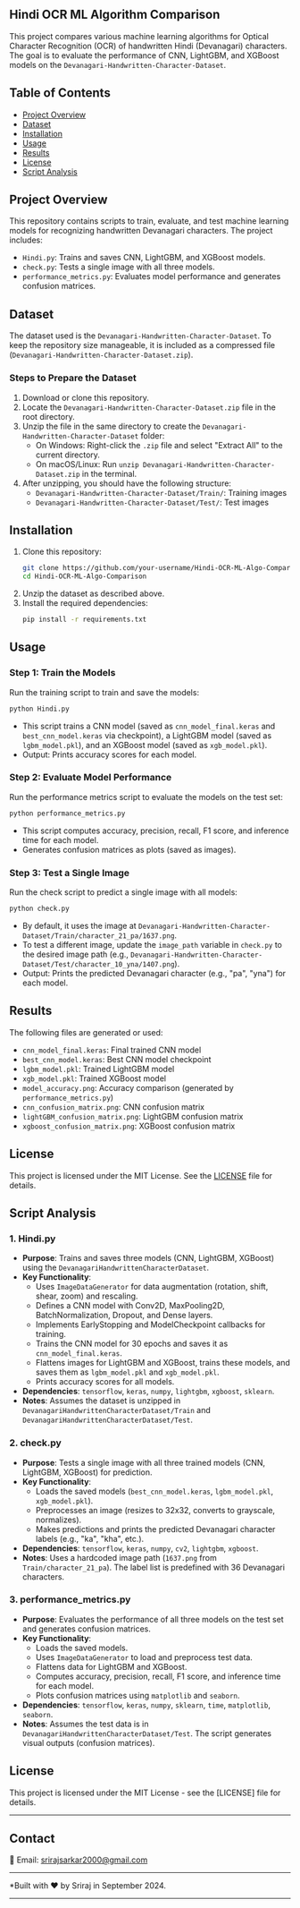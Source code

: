 ## Hindi OCR ML Algorithm Comparison

This project compares various machine learning algorithms for Optical Character Recognition (OCR) of handwritten Hindi (Devanagari) characters. The goal is to evaluate the performance of CNN, LightGBM, and XGBoost models on the `Devanagari-Handwritten-Character-Dataset`.

## Table of Contents
- [Project Overview](#project-overview)
- [Dataset](#dataset)
- [Installation](#installation)
- [Usage](#usage)
- [Results](#results)
- [License](#license)
- [Script Analysis](#script-analysis)

## Project Overview
This repository contains scripts to train, evaluate, and test machine learning models for recognizing handwritten Devanagari characters. The project includes:
- `Hindi.py`: Trains and saves CNN, LightGBM, and XGBoost models.
- `check.py`: Tests a single image with all three models.
- `performance_metrics.py`: Evaluates model performance and generates confusion matrices.

## Dataset
The dataset used is the `Devanagari-Handwritten-Character-Dataset`. To keep the repository size manageable, it is included as a compressed file (`Devanagari-Handwritten-Character-Dataset.zip`).

### Steps to Prepare the Dataset
1. Download or clone this repository.
2. Locate the `Devanagari-Handwritten-Character-Dataset.zip` file in the root directory.
3. Unzip the file in the same directory to create the `Devanagari-Handwritten-Character-Dataset` folder:
   - On Windows: Right-click the `.zip` file and select "Extract All" to the current directory.
   - On macOS/Linux: Run `unzip Devanagari-Handwritten-Character-Dataset.zip` in the terminal.
4. After unzipping, you should have the following structure:
   - `Devanagari-Handwritten-Character-Dataset/Train/`: Training images
   - `Devanagari-Handwritten-Character-Dataset/Test/`: Test images

## Installation
1. Clone this repository:
   ```bash
   git clone https://github.com/your-username/Hindi-OCR-ML-Algo-Comparison.git
   cd Hindi-OCR-ML-Algo-Comparison
   ```
2. Unzip the dataset as described above.
3. Install the required dependencies:
   ```bash
   pip install -r requirements.txt
   ```

## Usage
### Step 1: Train the Models
Run the training script to train and save the models:
```bash
python Hindi.py
```
- This script trains a CNN model (saved as `cnn_model_final.keras` and `best_cnn_model.keras` via checkpoint), a LightGBM model (saved as `lgbm_model.pkl`), and an XGBoost model (saved as `xgb_model.pkl`).
- Output: Prints accuracy scores for each model.

### Step 2: Evaluate Model Performance
Run the performance metrics script to evaluate the models on the test set:
```bash
python performance_metrics.py
```
- This script computes accuracy, precision, recall, F1 score, and inference time for each model.
- Generates confusion matrices as plots (saved as images).

### Step 3: Test a Single Image
Run the check script to predict a single image with all models:
```bash
python check.py
```
- By default, it uses the image at `Devanagari-Handwritten-Character-Dataset/Train/character_21_pa/1637.png`.
- To test a different image, update the `image_path` variable in `check.py` to the desired image path (e.g., `Devanagari-Handwritten-Character-Dataset/Test/character_10_yna/1407.png`).
- Output: Prints the predicted Devanagari character (e.g., "pa", "yna") for each model.

## Results
The following files are generated or used:
- `cnn_model_final.keras`: Final trained CNN model
- `best_cnn_model.keras`: Best CNN model checkpoint
- `lgbm_model.pkl`: Trained LightGBM model
- `xgb_model.pkl`: Trained XGBoost model
- `model_accuracy.png`: Accuracy comparison (generated by `performance_metrics.py`)
- `cnn_confusion_matrix.png`: CNN confusion matrix
- `lightGBM_confusion_matrix.png`: LightGBM confusion matrix
- `xgboost_confusion_matrix.png`: XGBoost confusion matrix

## License
This project is licensed under the MIT License. See the [LICENSE](LICENSE) file for details.

## Script Analysis
### 1. Hindi.py
- **Purpose**: Trains and saves three models (CNN, LightGBM, XGBoost) using the `DevanagariHandwrittenCharacterDataset`.
- **Key Functionality**:
  - Uses `ImageDataGenerator` for data augmentation (rotation, shift, shear, zoom) and rescaling.
  - Defines a CNN model with Conv2D, MaxPooling2D, BatchNormalization, Dropout, and Dense layers.
  - Implements EarlyStopping and ModelCheckpoint callbacks for training.
  - Trains the CNN model for 30 epochs and saves it as `cnn_model_final.keras`.
  - Flattens images for LightGBM and XGBoost, trains these models, and saves them as `lgbm_model.pkl` and `xgb_model.pkl`.
  - Prints accuracy scores for all models.
- **Dependencies**: `tensorflow`, `keras`, `numpy`, `lightgbm`, `xgboost`, `sklearn`.
- **Notes**: Assumes the dataset is unzipped in `DevanagariHandwrittenCharacterDataset/Train` and `DevanagariHandwrittenCharacterDataset/Test`.

### 2. check.py
- **Purpose**: Tests a single image with all three trained models (CNN, LightGBM, XGBoost) for prediction.
- **Key Functionality**:
  - Loads the saved models (`best_cnn_model.keras`, `lgbm_model.pkl`, `xgb_model.pkl`).
  - Preprocesses an image (resizes to 32x32, converts to grayscale, normalizes).
  - Makes predictions and prints the predicted Devanagari character labels (e.g., "ka", "kha", etc.).
- **Dependencies**: `tensorflow`, `keras`, `numpy`, `cv2`, `lightgbm`, `xgboost`.
- **Notes**: Uses a hardcoded image path (`1637.png` from `Train/character_21_pa`). The label list is predefined with 36 Devanagari characters.

### 3. performance_metrics.py
- **Purpose**: Evaluates the performance of all three models on the test set and generates confusion matrices.
- **Key Functionality**:
  - Loads the saved models.
  - Uses `ImageDataGenerator` to load and preprocess test data.
  - Flattens data for LightGBM and XGBoost.
  - Computes accuracy, precision, recall, F1 score, and inference time for each model.
  - Plots confusion matrices using `matplotlib` and `seaborn`.
- **Dependencies**: `tensorflow`, `keras`, `numpy`, `sklearn`, `time`, `matplotlib`, `seaborn`.
- **Notes**: Assumes the test data is in `DevanagariHandwrittenCharacterDataset/Test`. The script generates visual outputs (confusion matrices).

## License

This project is licensed under the MIT License - see the [LICENSE] file for details.

---
## Contact

📧 Email: srirajsarkar2000@gmail.com

---

*Built with ❤️ by Sriraj in September 2024.

---

